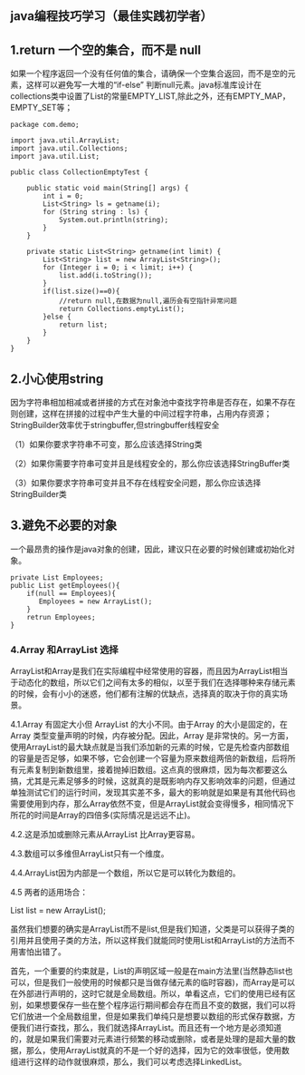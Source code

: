 ## java编程技巧学习（最佳实践初学者）

## 1.return 一个空的集合，而不是 null

如果一个程序返回一个没有任何值的集合，请确保一个空集合返回，而不是空的元素，这样可以避免写一大堆的“if-else” 判断null元素。java标准库设计在collections类中设置了List的常量EMPTY_LIST,除此之外，还有EMPTY_MAP， EMPTY_SET等；

```
package com.demo;

import java.util.ArrayList;
import java.util.Collections;
import java.util.List;

public class CollectionEmptyTest {
	
	public static void main(String[] args) {
		int i = 0;
		List<String> ls = getname(i);
		for (String string : ls) {
			System.out.println(string);
		}
	}
	
	private static List<String> getname(int limit) {
		List<String> list = new ArrayList<String>();
		for (Integer i = 0; i < limit; i++) {
			list.add(i.toString());
		}
		if(list.size()==0){
			//return null,在数据为null,遍历会有空指针异常问题
			return Collections.emptyList();
		}else {
			return list;
		}
	}
}

```

## 2.小心使用string

因为字符串相加相减或者拼接的方式在对象池中查找字符串是否存在，如果不存在则创建，这样在拼接的过程中产生大量的中间过程字符串，占用内存资源；StringBuilder效率优于stringbuffer,但stringbuffer线程安全

（1）如果你要求字符串不可变，那么应该选择String类

（2）如果你需要字符串可变并且是线程安全的，那么你应该选择StringBuffer类

（3）如果你要求字符串可变并且不存在线程安全问题，那么你应该选择StringBuilder类

## 3.避免不必要的对象

一个最昂贵的操作是java对象的创建，因此，建议只在必要的时候创建或初始化对象。

```
private List Employees;
public List getEmployees(){
    if(null == Employees){
       Employees = new ArrayList(); 
    }
    retrun Employees;
}
```

### 4.Array 和ArrayList 选择 

ArrayList和Array是我们在实际编程中经常使用的容器，而且因为ArrayList相当于动态化的数组，所以它们之间有太多的相似，以至于我们在选择哪种来存储元素的时候，会有小小的迷惑，他们都有注解的优缺点，选择真的取决于你的真实场景。 

4.1.Array 有固定大小但 ArrayList 的大小不同。由于Array 的大小是固定的，在Array 类型变量声明的时候，内存被分配。因此，Array 是非常快的。另一方面， 使用ArrayList的最大缺点就是当我们添加新的元素的时候，它是先检查内部数组的容量是否足够，如果不够，它会创建一个容量为原来数组两倍的新数组，后将所有元素复制到新数组里，接着抛掉旧数组。这点真的很麻烦，因为每次都要这么搞，尤其是元素足够多的时候，这就真的是既影响内存又影响效率的问题，但通过单独测试它们的运行时间，发现其实差不多，最大的影响就是如果是有其他代码也需要使用到内存，那么Array依然不变，但是ArrayList就会变得慢多，相同情况下所花的时间是Array的四倍多(实际情况是远远不止)。

4.2.这是添加或删除元素从ArrayList 比Array更容易。

4.3.数组可以多维但ArrayList只有一个维度。

4.4.ArrayList因为内部是一个数组，所以它是可以转化为数组的。

4.5 两者的适用场合：

List list = new ArrayList();

虽然我们想要的确实是ArrayList而不是list,但是我们知道，父类是可以获得子类的引用并且使用子类的方法，所以这样我们就能同时使用List和ArrayList的方法而不用害怕出错了。

首先，一个重要的约束就是，List的声明区域一般是在main方法里(当然静态list也可以，但是我们一般使用的时候都只是当做存储元素的临时容器)，而Array是可以在外部进行声明的，这时它就是全局数组。所以，单看这点，它们的使用已经有区别，如果想要保存一些在整个程序运行期间都会存在而且不变的数据，我们可以将它们放进一个全局数组里，但是如果我们单纯只是想要以数组的形式保存数据，方便我们进行查找，那么，我们就选择ArrayList。而且还有一个地方是必须知道的，就是如果我们需要对元素进行频繁的移动或删除，或者是处理的是超大量的数据，那么，使用ArrayList就真的不是一个好的选择，因为它的效率很低，使用数组进行这样的动作就很麻烦，那么，我们可以考虑选择LinkedList。